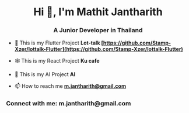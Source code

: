 <h1 align="center">Hi 👋, I'm Mathit Jantharith</h1>
<h3 align="center">A Junior Developer in Thailand</h3>

- 📱 This is my Flutter Project **Lot-talk [https://github.com/Stamp-Xzer/lottalk-Flutter](https://github.com/Stamp-Xzer/lottalk-Flutter)**

- 🕸 This is my React Project **Ku cafe**

- 🤝 This is my AI Project **AI**

- 📫 How to reach me **m.jantharith@gmail.com**

<h3 align="left" style="font-weight=bold">Connect with me: m.jantharith@gmail.com </h3>
<p align="left">
</p>
